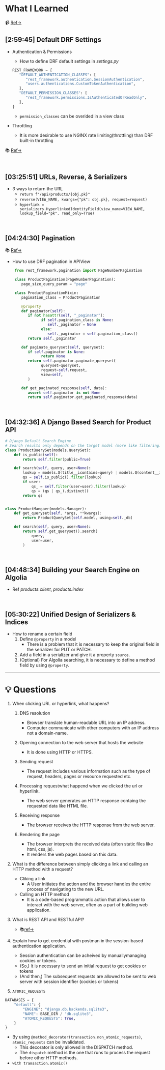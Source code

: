 # What I Learned

📹 [Ref→](https://www.youtube.com/watch?v=c708Nf0cHrs&list=WL&index=11)

## [2:59:45] Default DRF Settings

- Authentication & Permissions

  - How to define DRF default settings in _settings.py_

  ```python
  REST_FRAMEWORK = {
     "DEFAULT_AUTHENTICATION_CLASSES": [
        "rest_framework.authentication.SessionAuthentication",
        "users.authentications.CustomTokenAuthentication",
     ],
     "DEFAULT_PERMISSION_CLASSES": [
        "rest_framework.permissions.IsAuthenticatedOrReadOnly",
     ],
  }
  ```

  - `permission_classes` can be overided in a view class

- Throttling
  - It is more desirable to use NGINX rate limiting(throttling) than DRF built-in throttling

📚 [Ref→](https://www.django-rest-framework.org/api-guide/settings/)

<br/>

## [03:25:51] URLs, Reverse, & Serializers

- 3 ways to return the URL
  - `return f"/api/products/{obj.pk}"`
  - `reverse(VIEW_NAME, kwargs={"pk": obj.pk}, request=request)`
  - `hyperlink = serializers.HyperlinkedIdentityField(view_name=VIEW_NAME, lookup_field="pk", read_only=True)`

<br/>

## [04:24:30] Pagination

📚 [Ref→](https://www.django-rest-framework.org/api-guide/pagination/)

- How to use DRF pagination in APIView

  ```python
   from rest_framework.pagination import PageNumberPagination

   class ProductPagination(PageNumberPagination):
      page_size_query_param = "page"

   class ProductPaginationMixin:
      pagination_class = ProductPagination

      @property
      def paginator(self):
         if not hasattr(self, "_paginator"):
               if self.pagination_class is None:
                  self._paginator = None
               else:
                  self._paginator = self.pagination_class()
         return self._paginator

      def paginate_queryset(self, queryset):
         if self.paginator is None:
               return None
         return self.paginator.paginate_queryset(
               queryset=queryset,
               request=self.request,
               view=self,
         )

      def get_paginated_response(self, data):
         assert self.paginator is not None
         return self.paginator.get_paginated_response(data)
  ```

<br/>

## [04:32:36] A Django Based Search for Product API

```python
# Django Default Search Engine
# Search results only depends on the target model (more like filtering)
class ProductQuerySet(models.QuerySet):
    def is_public(self):
        return self.filter(public=True)

    def search(self, query, user=None):
        lookup = models.Q(title__icontains=query) | models.Q(content__icontains=query)
        qs = self.is_public().filter(lookup)
        if user:
            qs_ = self.filter(user=user).filter(lookup)
            qs = (qs | qs_).distinct()
        return qs


class ProductMangaer(models.Manager):
    def get_queryset(self, *args, **kwargs):
        return ProductQuerySet(self.model, using=self._db)

    def search(self, query, user=None):
        return self.get_queryset().search(
            query,
            user=user,
        )
```

<br/>

## [04:48:34] Building your Search Engine on Algolia

- Ref _products.client_, _products.index_

<br/>

## [05:30:22] Unified Design of Serializers & Indices

- How to rename a certain field
  1.  Define `@property` in a model
      - There is a problem that it is necessary to keep the original field in the serializer for PUT or PATCH.
  2.  Add a field in a serializer and give it a property `source`.
  3.  (Optional) For Algolia searching, it is necessary to define a method field by using `@property`.

---

# 💡 Questions

1. When clicking URL or hyperlink, what happens?

   1. DNS resolution

      - Browser translate human-readable URL into an IP address.
      - Computer communicate with other computers with an IP address not a domain-name.

   2. Opening connection to the web server that hosts the website
      - It is done using HTTP or HTTPS.
   3. Sending request
      - The request includes various information such as the type of request, headers, pages or resource requested etc.
   4. Processing requestwhat happend when we clicked the url or hyperlink.
      - The web server generates an HTTP response containg the requested data like HTML file.
   5. Receiving response
      - The browser receives the HTTP response from the web server.
   6. Rendering the page
      - The browser interprets the received data (often static files like html, css, js).
      - It renders the web pages based on this data.

2. What is the difference between simply clicking a link and calling an HTTP method with a request?

   - Cliking a link
     - A User initiates the action and the browser handles the entire process of navigating to the new URL.
   - Calling an HTTP method
     - It is a code-based programmatic action that allows user to interact with the web server, often as a part of building web application.

3. What is REST API and RESTful API?

   - 📚[ref→](https://engulfedinflames.github.io/categories/python/django/5)

4. Explain how to get credential with postman in the session-based authentication application.

   - Session authentication can be acheived by manuallymanaging cookies or tokens.
   - (So,) It is necessary to send an initial request to get cookies or tokens
   - (And then,) The subsequent requests are allowed to be sent to web server with session identifier (cookies or tokens)

5. `ATOMIC_REQUESTS`

```python
DATABASES = {
    "default": {
        "ENGINE": "django.db.backends.sqlite3",
        "NAME": BASE_DIR / "db.sqlite3",
        "ATOMIC_REQUESTS": True,
    }
}
```

- By using `@method_decorator(transaction.non_atomic_requests)`, `atomic_requests` can be invalidated.
  - This decorator is only allowed in the DISPATCH method.
  - The `dispatch` method is the one that runs to process the request before other HTTP methods.
- `with transaction.atomic()`
